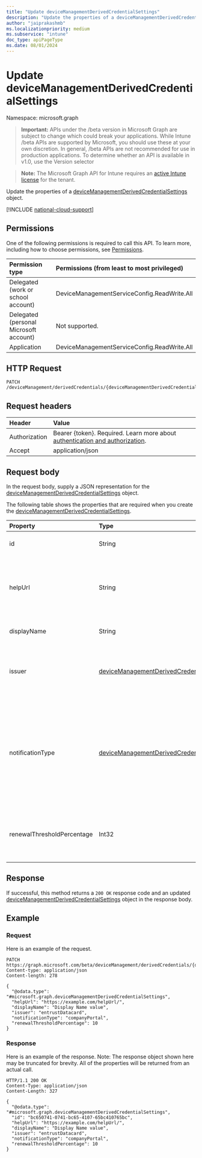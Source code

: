```yaml
---
title: "Update deviceManagementDerivedCredentialSettings"
description: "Update the properties of a deviceManagementDerivedCredentialSettings object."
author: "jaiprakashmb"
ms.localizationpriority: medium
ms.subservice: "intune"
doc_type: apiPageType
ms.date: 08/01/2024
---
```


# Update deviceManagementDerivedCredentialSettings

Namespace: microsoft.graph

> **Important:** APIs under the /beta version in Microsoft Graph are subject to change which could break your applications. While Intune /beta APIs are supported by Microsoft, you should use these at your own discretion. In general, /beta APIs are not recommended for use in production applications. To determine whether an API is available in v1.0, use the Version selector

> **Note:** The Microsoft Graph API for Intune requires an [active Intune license](https://go.microsoft.com/fwlink/?linkid=839381) for the tenant.

Update the properties of a [deviceManagementDerivedCredentialSettings](../resources/intune-rapolicy-devicemanagementderivedcredentialsettings.md) object.

[!INCLUDE [national-cloud-support](../../includes/all-clouds.md)]

## Permissions
One of the following permissions is required to call this API. To learn more, including how to choose permissions, see [Permissions](/graph/permissions-reference).

|Permission type|Permissions (from least to most privileged)|
|:---|:---|
|Delegated (work or school account)|DeviceManagementServiceConfig.ReadWrite.All|
|Delegated (personal Microsoft account)|Not supported.|
|Application|DeviceManagementServiceConfig.ReadWrite.All|

## HTTP Request
<!-- {
  "blockType": "ignored"
}
-->
``` http
PATCH /deviceManagement/derivedCredentials/{deviceManagementDerivedCredentialSettingsId}
```

## Request headers
|Header|Value|
|:---|:---|
|Authorization|Bearer {token}. Required. Learn more about [authentication and authorization](/graph/auth/auth-concepts).|
|Accept|application/json|

## Request body
In the request body, supply a JSON representation for the [deviceManagementDerivedCredentialSettings](../resources/intune-rapolicy-devicemanagementderivedcredentialsettings.md) object.

The following table shows the properties that are required when you create the [deviceManagementDerivedCredentialSettings](../resources/intune-rapolicy-devicemanagementderivedcredentialsettings.md).

|Property|Type|Description|
|:---|:---|:---|
|id|String|Unique identifier for the Derived Credential|
|helpUrl|String|The URL that will be accessible to end users as they retrieve a derived credential using the Company Portal.|
|displayName|String|The display name for the profile.|
|issuer|[deviceManagementDerivedCredentialIssuer](../resources/intune-rapolicy-devicemanagementderivedcredentialissuer.md)|The derived credential provider to use. Possible values are: `intercede`, `entrustDatacard`, `purebred`, `xTec`.|
|notificationType|[deviceManagementDerivedCredentialNotificationType](../resources/intune-rapolicy-devicemanagementderivedcredentialnotificationtype.md)|The methods used to inform the end user to open Company Portal to deliver Wi-Fi, VPN, or email profiles that use certificates to the device. Possible values are: `none`, `companyPortal`, `email`.|
|renewalThresholdPercentage|Int32|The nominal percentage of time before certificate renewal is initiated by the client.|



## Response
If successful, this method returns a `200 OK` response code and an updated [deviceManagementDerivedCredentialSettings](../resources/intune-rapolicy-devicemanagementderivedcredentialsettings.md) object in the response body.

## Example

### Request
Here is an example of the request.
``` http
PATCH https://graph.microsoft.com/beta/deviceManagement/derivedCredentials/{deviceManagementDerivedCredentialSettingsId}
Content-type: application/json
Content-length: 278

{
  "@odata.type": "#microsoft.graph.deviceManagementDerivedCredentialSettings",
  "helpUrl": "https://example.com/helpUrl/",
  "displayName": "Display Name value",
  "issuer": "entrustDatacard",
  "notificationType": "companyPortal",
  "renewalThresholdPercentage": 10
}
```

### Response
Here is an example of the response. Note: The response object shown here may be truncated for brevity. All of the properties will be returned from an actual call.
``` http
HTTP/1.1 200 OK
Content-Type: application/json
Content-Length: 327

{
  "@odata.type": "#microsoft.graph.deviceManagementDerivedCredentialSettings",
  "id": "bc650741-0741-bc65-4107-65bc410765bc",
  "helpUrl": "https://example.com/helpUrl/",
  "displayName": "Display Name value",
  "issuer": "entrustDatacard",
  "notificationType": "companyPortal",
  "renewalThresholdPercentage": 10
}
```